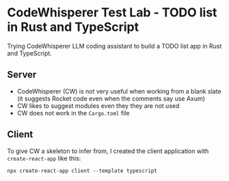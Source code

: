 # CodeWhisperer Test Lab - TODO list in Rust and TypeScript
Trying CodeWhisperer LLM coding assistant to build a TODO list app in Rust and TypeScript.

## Server 
- CodeWhisperer (CW) is not very useful when working from a blank slate (it suggests Rocket code even when the comments say use Axum)
- CW likes to suggest modules even they they are not used
- CW does not work in the `Cargo.toml` file


## Client
To give CW a skeleton to infer from, I created the client application with `create-react-app` like this:

    npx create-react-app client --template typescript

